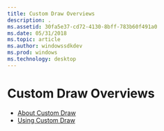 ```yaml
---
title: Custom Draw Overviews
description: .
ms.assetid: 30fa5e37-cd72-4130-8bff-783b60f491a0
ms.date: 05/31/2018
ms.topic: article
ms.author: windowssdkdev
ms.prod: windows
ms.technology: desktop
---
```


# Custom Draw Overviews

-   [About Custom Draw](about-custom-draw.md)
-   [Using Custom Draw](using-custom-draw.md)

 

 




